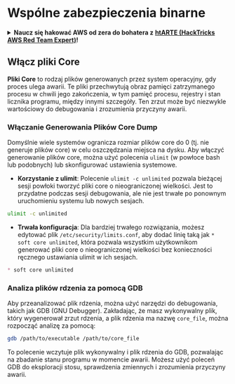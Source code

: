 # Wspólne zabezpieczenia binarne

<details>

<summary><strong>Naucz się hakować AWS od zera do bohatera z</strong> <a href="https://training.hacktricks.xyz/courses/arte"><strong>htARTE (HackTricks AWS Red Team Expert)</strong></a><strong>!</strong></summary>

Inne sposoby wsparcia HackTricks:

* Jeśli chcesz zobaczyć swoją **firmę reklamowaną w HackTricks** lub **pobrać HackTricks w formacie PDF**, sprawdź [**PLANY SUBSKRYPCYJNE**](https://github.com/sponsors/carlospolop)!
* Zdobądź [**oficjalne gadżety PEASS & HackTricks**](https://peass.creator-spring.com)
* Odkryj [**Rodzinę PEASS**](https://opensea.io/collection/the-peass-family), naszą kolekcję ekskluzywnych [**NFT**](https://opensea.io/collection/the-peass-family)
* **Dołącz do** 💬 [**grupy Discord**](https://discord.gg/hRep4RUj7f) lub [**grupy telegramowej**](https://t.me/peass) lub **śledź** nas na **Twitterze** 🐦 [**@hacktricks\_live**](https://twitter.com/hacktricks\_live)**.**
* **Podziel się swoimi sztuczkami hakerskimi, przesyłając PR-y do** [**HackTricks**](https://github.com/carlospolop/hacktricks) i [**HackTricks Cloud**](https://github.com/carlospolop/hacktricks-cloud) na GitHubie.

</details>

## Włącz pliki Core

**Pliki Core** to rodzaj plików generowanych przez system operacyjny, gdy proces ulega awarii. Te pliki przechwytują obraz pamięci zatrzymanego procesu w chwili jego zakończenia, w tym pamięć procesu, rejestry i stan licznika programu, między innymi szczegóły. Ten zrzut może być niezwykle wartościowy do debugowania i zrozumienia przyczyny awarii.

### **Włączanie Generowania Plików Core Dump**

Domyślnie wiele systemów ogranicza rozmiar plików core do 0 (tj. nie generuje plików core) w celu oszczędzania miejsca na dysku. Aby włączyć generowanie plików core, można użyć polecenia `ulimit` (w powłoce bash lub podobnych) lub skonfigurować ustawienia systemowe.

* **Korzystanie z ulimit**: Polecenie `ulimit -c unlimited` pozwala bieżącej sesji powłoki tworzyć pliki core o nieograniczonej wielkości. Jest to przydatne podczas sesji debugowania, ale nie jest trwałe po ponownym uruchomieniu systemu lub nowych sesjach.
```bash
ulimit -c unlimited
```
* **Trwała konfiguracja**: Dla bardziej trwałego rozwiązania, możesz edytować plik `/etc/security/limits.conf`, aby dodać linię taką jak `* soft core unlimited`, która pozwala wszystkim użytkownikom generować pliki core o nieograniczonej wielkości bez konieczności ręcznego ustawiania ulimit w ich sesjach.
```markdown
* soft core unlimited
```
### **Analiza plików rdzenia za pomocą GDB**

Aby przeanalizować plik rdzenia, można użyć narzędzi do debugowania, takich jak GDB (GNU Debugger). Zakładając, że masz wykonywalny plik, który wygenerował zrzut rdzenia, a plik rdzenia ma nazwę `core_file`, można rozpocząć analizę za pomocą:
```bash
gdb /path/to/executable /path/to/core_file
```
To polecenie wczytuje plik wykonywalny i plik rdzenia do GDB, pozwalając na zbadanie stanu programu w momencie awarii. Możesz użyć poleceń GDB do eksploracji stosu, sprawdzenia zmiennych i zrozumienia przyczyny awarii.
